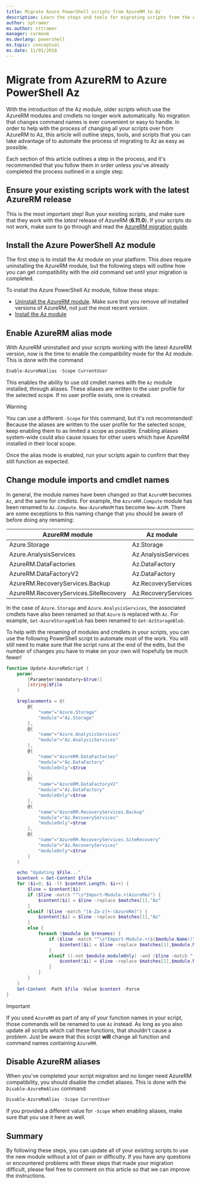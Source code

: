 ```yaml
---
title: Migrate Azure PowerShell scripts from AzureRM to Az
description: Learn the steps and tools for migrating scripts from the AzureRM module to the new Az module.
author: sptramer
ms.author: sttramer
manager: carmonm
ms.devlang: powershell
ms.topic: conceptual
ms.date: 11/01/2018
---
```


# Migrate from AzureRM to Azure PowerShell Az

With the introduction of the Az module, older scripts which use the AzureRM modules and cmdlets no
longer work automatically. No migration that changes command names is ever convenient or easy to
handle. In order to help with the process of changing all your scripts over from AzureRM to Az,
this article will outline steps, tools, and scripts that you can take advantage of to automate
the process of migrating to Az as easy as possible.

Each section of this article outlines a step in the process, and it's recommended that you follow
them in order unless you've already completed the process outlined in a single step.

## Ensure your existing scripts work with the latest AzureRM release

This is the most important step! Run your existing scripts, and make sure that they work with the
_latest_ release of AzureRM (__6.11.0__). If your scripts do not work, make sure to go through and read
the [AzureRM migration guide](/powershell/azure/migration-guide.6.0.0).

## Install the Azure PowerShell Az module

The first step is to install the Az module on your platform. This _does_ require uninstalling
the AzureRM module, but the following steps will outline how you can get compatibility with the old
command set until your migration is completed.

To install the Azure PowerShell Az module, follow these steps:

* [Uninstall the AzureRM module](/powershell/azure/uninstall-azurerm-ps?view=azurermps-6.11.0). Make sure that
you remove _all_ installed versions of AzureRM, not just the most recent version.
* [Install the Az module](install-az-ps.md)

## <a name="aliases"/>Enable AzureRM alias mode

With AzureRM uninstalled and your scripts working with the latest AzureRM version, now is the time to
enable the compatibility mode for the Az module. This is done with the command

```powershell
Enable-AzureRmAlias -Scope CurrentUser
```

This enables the ability to use old cmdlet names with the `Az` module installed, through aliases. These
aliases are written to the user profile for the selected scope. If no user profile exists, one is created.

> [!WARNING]
>
> You can use a different `-Scope` for this command, but it's not recommended! Because the aliases are written to
> the user profile for the selected scope, keep enabling them to as limited a scope as possible. Enabling aliases
> system-wide could also cause issues for other users which have AzureRM installed in their local scope.

Once the alias mode is enabled, run your scripts again to confirm that they still function as expected. 

## Change module imports and cmdlet names

In general, the module names have been changed so that `AzureRM` becomes `Az`, and the same for cmdlets.
For example, the `AzureRM.Compute` module has been renamed to `Az.Compute`. `New-AzureRmVM` has become `New-AzVM`.
There are some exceptions to this naming change that you should be aware of before doing any renaming:

| AzureRM module | Az module |
|----------------|-----------|
| Azure.Storage | Az.Storage |
| Azure.AnalysisServices | Az.AnalysisServices |
| AzureRM.DataFactories | Az.DataFactory |
| AzureRM.DataFactoryV2 | Az.DataFactory |
| AzureRM.RecoveryServices.Backup | Az.RecoveryServices |
| AzureRM.RecoveryServices.SiteRecovery | Az.RecoveryServices |

In the case of `Azure.Storage` and `Azure.AnalysisServices`, the associated cmdlets have also been renamed
so that `Azure` is replaced with `Az`. For example, `Get-AzureStorageBlob` has been renamed to `Get-AzStorageBlob`.

To help with the renaming of modules and cmdlets in your scripts, you can use the following PowerShell script
to automate most of the work. You will still need to make sure that the script runs at the end of the edits,
but the number of changes you have to make on your own will hopefully be much fewer!

```powershell
function Update-AzureRmScript {
    param(
        [Parameter(mandatory=$true)]
        [string]$File
    )

    $replacements = @(
        @{
            "name"="Azure.Storage"
            "module"="Az.Storage"
        },
        @{
            "name"="Azure.AnalysisServices"
            "module"="Az.AnalysisServices"
        },
        @{
            "name"="AzureRM.DataFactories"
            "module"="Az.DataFactory"
            "moduleOnly"=$true
        },
        @{
            "name"="AzureRM.DataFactoryV2"
            "module"="Az.DataFactory"
            "moduleOnly"=$true
        },
        @{
            "name"="AzureRM.RecoveryServices.Backup"
            "module"="Az.RecoveryServices"
            "moduleOnly"=$true
        },
        @{
            "name"="AzureRM.RecoveryServices.SiteRecovery"
            "module"="Az.RecoveryServices"
            "moduleOnly"=$true
        }
    )

    echo "Updating $File..."
    $content = Get-Content $file
    for ($i=0; $i -lt $content.Length; $i++) {
        $line = $content[$i]
        if ($line -match "^\s*Import-Module.+(AzureRm)") {
            $content[$i] = $line -replace $matches[1],"Az"
        }
        elseif ($line -match "[A-Za-z]+-(AzureRm)") {
            $content[$i] = $line -replace $matches[1],"Az"
        }
        else {
            foreach ($module in $renames) {
                if ($line -match "^\s*Import-Module.+($($module.Name))") {
                    $content[$i] = $line -replace $matches[1],$module.Module
                }
                elseif ((-not $module.moduleOnly) -and ($line -match "[A-Za-z]+-($($module.Module))")) {
                    $content[$i] = $line -replace $matches[1],$module.Module
                }
            }
        }
    }
    Set-Content -Path $file -Value $content -Force
}
```

> [!IMPORTANT]
>
> If you used `AzureRM` as part of any of your function names in your script, those commands will be renamed to
> use `Az` instead. As long as you also update all scripts which call these functions, that shouldn't
> cause a problem. Just be aware that this script __will__ change all function and command names
> containing `AzureRM`.

## Disable AzureRM aliases

When you've completed your script migration and no longer need AzureRM compatibility, you should disable the cmdlet
aliases. This is done with the `Disable-AzureRmAlias` command:

```powershell
Disable-AzureRmAlias -Scope CurrentUser
```

If you provided a different value for `-Scope` when enabling aliases, make sure that you use it here as well.

## Summary

By following these steps, you can update all of your existing scripts to use the new module without a lot of pain or difficulty. If you have any questions or encountered problems with these steps that made your migration difficult, please feel free to comment on this article so that we can improve the instructions.